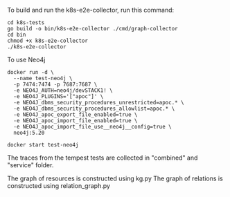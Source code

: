 To build and run the k8s-e2e-collector, run this command:

```
cd k8s-tests
go build -o bin/k8s-e2e-collector ./cmd/graph-collector
cd bin
chmod +x k8s-e2e-collector
./k8s-e2e-collector
```

To use Neo4j

```
docker run -d \
  --name test-neo4j \
  -p 7474:7474 -p 7687:7687 \
  -e NEO4J_AUTH=neo4j/devSTACK1! \
  -e NEO4J_PLUGINS='["apoc"]' \
  -e NEO4J_dbms_security_procedures_unrestricted=apoc.* \
  -e NEO4J_dbms_security_procedures_allowlist=apoc.* \
  -e NEO4J_apoc_export_file_enabled=true \
  -e NEO4J_apoc_import_file_enabled=true \
  -e NEO4J_apoc_import_file_use__neo4j__config=true \
  neo4j:5.20
```
```  
docker start test-neo4j
```

The traces from the tempest tests are collected in "combined" and "service" folder.

The graph of resources is constructed using kg.py
The graph of relations is constructed using relation_graph.py